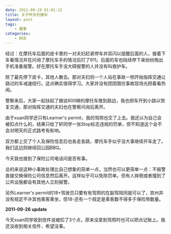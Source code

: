 ```yaml
---
date: 2011-09-19 01:01:12
title: 关于昨天的撞车
layout: post
tags:
    - 趣事
categories:
    - 网志
---
```

经过：在摩托车后面的皮卡里的一对夫妇赶紧停车并双闪以提醒后面的人，接着下车看情况并在问询了摩托车手的情况后打了911。后面的车也陆续停下来纷纷掏出手机准备报警。好在摩托车手没大碍报警的人并没有叫救护车。

除了最先停下皮卡，其他人散去。那对夫妇则一个人站在事故一侧开始指挥交通让路过的车减速绕行。这点确实值得学习。大家并没有团团围住事故现场光顾着看热闹。

警察来后，大家一起扶起了据说800磅的摩托车推到路边，我也把车开到小路以恢复交通，那对指挥交通的夫妇也在警察问询后离开。

由于xuan同学还只有Learner's permit，我的驾照也交了上去。我还以为自己会被扣点什么的，结果只给了轩同学一张Stop标志违规的罚单，但不知道这个会不会对明天的正式路考有影响。

双方都上交了个人及保险信息后也各走各路，摩托车手似乎没大事继续开车走了。我们这边则继续回公园BBQ。

今天我也接到了保险公司电话问是否有事。

总的来说这种小事故处理比自己想象的简单一点，当然也可以更简单一点：不报警直接交换保险公司信息然后离开。这样似乎可以免除罚单。但有人摔倒或者撞到了公共设施都会有其他人立刻报警。

另外Learner's permit的18+驾驶员只要有有驾照的在副驾陪同就可以了，宾州并没有规定不许其他乘客乘坐，但18-还有一个规定是乘客数不得多于保险带数量。

<strong>2011-09-26 update</strong>

今天xuan同学收到信件说被扣了3个点，原来没拿到驾照时也可以把点记账上。我还没收到相关信件，希望没事。
